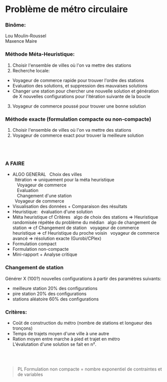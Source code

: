 
# Problème de métro circulaire

### Binôme:
Lou Moulin-Roussel<br />
Maxence Maire<br />

### Méthode Méta-Heuristique:
1. Choisir l'ensemble de villes où l'on va mettre des stations
2. Recherche locale:
- Voyageur de commerce rapide pour trouver l'ordre des stations
- Evaluation des solutions, et suppression des mauvaises solutions
- Changer une station pour chercher une nouvelle solution et génération de X nouvelles configurations pour l'itération suivante de la boucle
3. Voyageur de commerce poussé pour trouver une bonne solution

### Méthode exacte (formulation compacte ou non-compacte)
1. Choisir l'ensemble de villes où l'on va mettre des stations
2. Voyageur de commerce exact pour trouver la meilleure solution

<br />
<br />

### A FAIRE
- ALGO GENERAL
&ensp;Choix des villes<br />
&ensp;Itération  => uniquement pour la méta heuristique<br />
&ensp;&ensp;Voyageur de commerce<br />
&ensp;&ensp;Evaluation<br />
&ensp;&ensp;Changement d'une station<br />
&ensp;Voyageur de commerce<br />
- Visualisation des données + Comparaison des résultats
- Heuristique:
&ensp;évaluation d'une solution
- Méta heuristique cf Critères
&ensp;algo de choix des stations => Heuristique randomisée répétée du problème du médian
&ensp;algo de changement de station => cf Changement de station
&ensp;voyageur de commerce heuristique => cf Heuristique du proche voisin
&ensp;voyageur de commerce avancé => résolution exacte (Gurobi/CPlex)
- Formulation compact
- Formulation non-compacte
- Mini-rapport + Analyse critique

### Changement de station
Générer X (100?) nouvelles configurations à partir des paramètres suivants:
- meilleure station 20% des configurations
- pire station 20% des configurations
- stations aléatoire 60% des configurations

### Critères:
- Coût de construction du métro (nombre de stations et longueur des tronçons)
- Temps de trajets moyen d'une ville à une autre
- Ration moyen entre marche à pied et trajet en métro<br />
L'évalutation d'une solution se fait en n².
<br />
<br />

> PL Formulation non compacte = nombre exponentiel de contraintes et de variables
